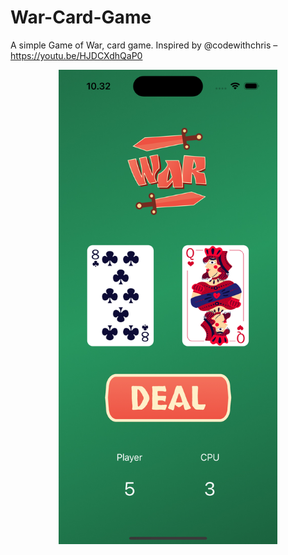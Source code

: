 # War-Card-Game
A simple Game of War, card game. Inspired by @codewithchris – https://youtu.be/HJDCXdhQaP0

<p align="center">
<img src="Screenshot.png" width="350">
</p>
